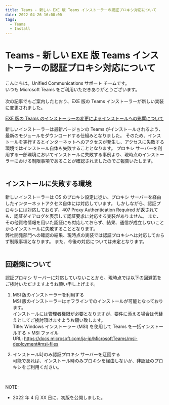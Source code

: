 ```yaml
---
title: Teams - 新しい EXE 版 Teams インストーラーの認証プロキシ対応について
date: 2022-04-26 16:00:00
tags:
  - Teams
  - Install
---
```


# Teams - 新しい EXE 版 Teams インストーラーの認証プロキシ対応について

こんにちは。Unified Communications サポート チームです。  
いつも Microsoft Teams をご利用いただきありがとうございます。  
<br />
次の記事でもご案内したとおり、EXE 版の Teams インストーラーが新しい実装に変更されました。  

[EXE 版の Teams のインストーラーの変更によるインストールへの影響について](https://jpucsupport.github.io/blog/teams/Teams%20-%20EXE%20%E7%89%88%E3%81%AE%20Teams%20%E3%81%AE%E3%82%A4%E3%83%B3%E3%82%B9%E3%83%88%E3%83%BC%E3%83%A9%E3%83%BC%E3%81%AE%E5%A4%89%E6%9B%B4%E3%81%AB%E3%82%88%E3%82%8B%E3%82%A4%E3%83%B3%E3%82%B9%E3%83%88%E3%83%BC%E3%83%AB%E3%81%B8%E3%81%AE%E5%BD%B1%E9%9F%BF%E3%81%AB%E3%81%A4%E3%81%84%E3%81%A6/)  

新しいインストーラーは最新バージョンの Teams がインストールされるよう、最新のモジュールをダウンロードする仕組みとなりました。
そのため、インストールを実行するとインターネットへのアクセスが発生し、アクセスに失敗する環境ではインストール自体も失敗することとなります。
プロキシ サーバーを利用する一部環境においてインストールに失敗する事例より、現時点のインストーラーにおける制限事項であることが確認されましたのでご報告いたします。  
<br />

## インストールに失敗する環境 
新しいインストーラーは OS のプロキシ設定に従い、プロキシ サーバーを経由したインターネットアクセス自体には対応しています。
しかしながら、認証プロキシには対応しておらず、407 Proxy Authentication Required が返されても、認証ダイアログを表示して認証要求に対応する実装がありません。
また、その他資格情報を用いた認証にも対応しておらず、結果、通信が成立しないことからインストールに失敗することとなります。  
弊社開発部門への確認の結果、現時点の実装では認証プロキシへは対応しておらず制限事項となります。
また、今後の対応については未定となります。  
<br />

## 回避策について  
認証プロキシ サーバーに対応していないことから、現時点では以下の回避策をご検討いただきますようお願い申し上げます。

1. MSI 版のインストーラーを利用する  
MSI 版のインストーラーはオフラインでのインストールが可能となっております。  
インストールには管理者権限が必要となりますが、要件に添える場合は代替えとしてご検討頂けますようお願い致します。  
Title: Windows インストーラー (MSI) を使用して Teams を一括インストールする > MSI ファイル  
URL: https://docs.microsoft.com/ja-jp/MicrosoftTeams/msi-deployment#msi-files  

2. インストール時のみ認証プロキシ サーバーを迂回する  
可能であれば、インストール時のみプロキシを経由しないか、非認証のプロキシをご利用ください。  
<br />

NOTE:  
- 2022 年 4 月 XX 日に、初版を公開しました。  